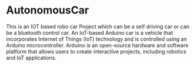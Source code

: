 # AutonomousCar
This is an IOT based robo car Project which can be a self driving car or can be a bluetooth control car.
An IoT-based Arduino car is a vehicle that incorporates Internet of Things (IoT) technology and is controlled using an Arduino microcontroller. Arduino is an open-source hardware and software platform that allows users to create interactive projects, including robotics and IoT applications.
